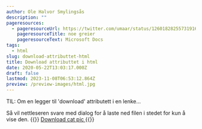 ```yaml
---
author: Ole Halvor Smylingsås
description: ""
pageresources:
  - pageresourceUrl: https://twitter.com/umaar/status/1260182825573191680
    pageresourceTitle: noe greier
    pageresourceText: Microsoft Docs
tags:
  - html
slug: download-attributtet-html
title: Download attributtet i html
date: 2020-05-22T13:03:17.000Z
draft: false
lastmod: 2023-11-08T06:53:12.864Z
preview: /preview-images/html.jpg
---
```


TIL:  Om en legger til 'download' attributett i en lenke... 
<!--more-->

Så vil nettleseren svare med dialog for å laste ned filen i stedet for kun å vise den.
{{<highlight html>}}
<a download href="cat.jpg">
    Download cat pic
</a>
{{</highlight>}}
